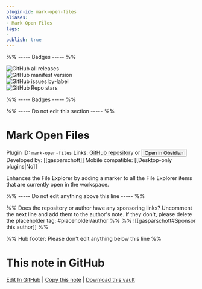 ```yaml
---
plugin-id: mark-open-files
aliases:
- Mark Open Files
tags: 
- 
publish: true
---
```


%% ----- Badges ----- %%

![GitHub all releases](https://img.shields.io/github/downloads/gasparschott/obsidian-mark-open-files/total?color=573E7A&logo=github&style=for-the-badge)   
![GitHub manifest version](https://img.shields.io/github/manifest-json/v/gasparschott/obsidian-mark-open-files?color=573E7A&logo=github&style=for-the-badge)   
![GitHub issues by-label](https://img.shields.io/github/issues/gasparschott/obsidian-mark-open-files/help%20wanted?color=573E7A&logo=github&style=for-the-badge)   
![GitHub Repo stars](https://img.shields.io/github/stars/gasparschott/obsidian-mark-open-files?color=573E7A&logo=github&style=for-the-badge)

%% ----- Badges ----- %%

%% ----- Do not edit this section ----- %%

# Mark Open Files

Plugin ID: `mark-open-files`
Links: [GitHub repository](https://github.com/gasparschott/obsidian-mark-open-files) or [<button id=HH>Open in Obsidian</button>](obsidian://show-plugin?id=mark-open-files)
Developed by: [[gasparschott]]
Mobile compatible: [[Desktop-only plugins|No]]

Enhances the File Explorer by adding a marker to all the File Explorer items that are currently open in the workspace.

%% ----- Do not edit anything above this line ----- %% 

%% Does the repository or author have any sponsoring links? Uncomment the next line and add them to the author's note. If they don't, please delete the placeholder tag: #placeholder/author %%
%% ![[gasparschott#Sponsor this author]] %%

%% Hub footer: Please don't edit anything below this line %%

# This note in GitHub

<span class="git-footer">[Edit In GitHub](https://github.dev/obsidian-community/obsidian-hub/blob/main/02%20-%20Community%20Expansions/02.05%20All%20Community%20Expansions/Plugins/mark-open-files.md "git-hub-edit-note") | [Copy this note](https://raw.githubusercontent.com/obsidian-community/obsidian-hub/main/02%20-%20Community%20Expansions/02.05%20All%20Community%20Expansions/Plugins/mark-open-files.md "git-hub-copy-note") | [Download this vault](https://github.com/obsidian-community/obsidian-hub/archive/refs/heads/main.zip "git-hub-download-vault") </span>
